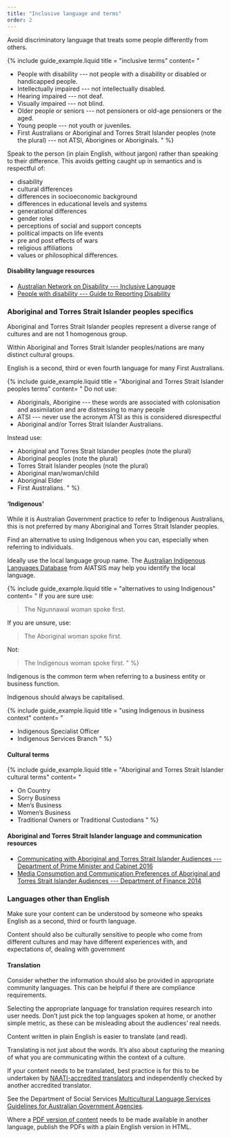 ```yaml
---
title: "Inclusive language and terms"
order: 2
---
```


Avoid discriminatory language that treats some people differently from others.

{% include guide_example.liquid
  title = "inclusive terms"
  content= "
- People with disability --- not people with a disability or disabled or handicapped people.
- Intellectually impaired --- not intellectually disabled.
- Hearing impaired --- not deaf.
- Visually impaired --- not blind.
- Older people or seniors --- not pensioners or old-age pensioners or the aged.
- Young people --- not youth or juveniles.
- First Australians or Aboriginal and Torres Strait Islander peoples (note the plural) --- not ATSI, Aborigines or Aboriginals.
"
%}

Speak to the person (in plain English, without jargon) rather than speaking to their difference. This avoids getting caught up in semantics and is respectful of:

- disability
- cultural differences
- differences in socioeconomic background
- differences in educational levels and systems
- generational differences
- gender roles
- perceptions of social and support concepts
- political impacts on life events
- pre and post effects of wars
- religious affiliations
- values or philosophical differences.

#### Disability language resources

- [Australian Network on Disability --- Inclusive Language](http://www.and.org.au/pages/inclusive-language.html)
- [People with disability --- Guide to Reporting Disability](http://pwd.org.au/library/guide-to-reporting-disability.html)

### Aboriginal and Torres Strait Islander peoples specifics

Aboriginal and Torres Strait Islander peoples represent a diverse range of cultures and are not 1 homogenous group.

Within Aboriginal and Torres Strait Islander peoples/nations are many distinct cultural groups.

English is a second, third or even fourth language for many First Australians.

{% include guide_example.liquid
  title = "Aboriginal and Torres Strait Islander peoples terms"
  content= "
Do not use:

- Aboriginals, Aborigine --- these words are associated with colonisation and assimilation and are distressing to many people
- ATSI --- never use the acronym ATSI as this is considered disrespectful
- Aboriginal and/or Torres Strait Islander Australians.

Instead use:

- Aboriginal and Torres Strait Islander peoples (note the plural)
- Aboriginal peoples (note the plural)
- Torres Strait Islander peoples (note the plural)
- Aboriginal man/woman/child
- Aboriginal Elder
- First Australians.
"
%}

#### ‘Indigenous’

While it is Australian Government practice to refer to Indigenous Australians, this is not preferred by many Aboriginal and Torres Strait Islander peoples.

Find an alternative to using Indigenous when you can, especially when referring to individuals.

Ideally use the local language group name. The <a href="http://austlang.aiatsis.gov.au/main.php">Australian Indigenous Languages Database</a> from AIATSIS may help you identify the local language.

{% include guide_example.liquid
  title = "alternatives to using Indigenous"
  content= "
If you are sure use:

> The Ngunnawal woman spoke first.

If you are unsure, use:

> The Aboriginal woman spoke first.

Not:

> The Indigenous woman spoke first.
"
%}

Indigenous is the common term when referring to a business entity or business function.

Indigenous should always be capitalised.

{% include guide_example.liquid
  title = "using Indigenous in business context"
  content= "
- Indigenous Specialist Officer
- Indigenous Services Branch
"
%}

#### Cultural terms

{% include guide_example.liquid
  title = "Aboriginal and Torres Strait Islander cultural terms"
  content= "
- On Country
- Sorry Business
- Men’s Business
- Women’s Business
- Traditional Owners or Traditional Custodians
"
%}

#### Aboriginal and Torres Strait Islander language and communication resources

- <a href="https://www.dpmc.gov.au/resource-centre/indigenous-affairs/communicating-aboriginal-and-torres-strait-islander-audiences" rel="external">Communicating with Aboriginal and Torres Strait Islander Audiences --- Department of Prime Minister and Cabinet 2016</a>
- <a href="http://www.finance.gov.au/advertising/indigenous-communications-research/" rel="external">Media Consumption and Communication Preferences of Aboriginal and Torres Strait Islander Audiences --- Department of Finance 2014</a>

### Languages other than English

Make sure your content can be understood by someone who speaks English as a second, third or fourth language.

Content should also be culturally sensitive to people who come from different cultures and may have different experiences with, and expectations of, dealing with government

#### Translation

Consider whether the information should also be provided in appropriate community languages. This can be helpful if there are compliance requirements.

Selecting the appropriate language for translation requires research into user needs. Don’t just pick the top languages spoken at home, or another simple metric, as these can be misleading about the audiences’ real needs.

Content written in plain English is easier to translate (and read).

Translating is not just about the words. It’s also about capturing the meaning of what you are communicating within the context of a culture.

If your content needs to be translated, best practice is for this to be undertaken by <a href="https://www.naati.com.au/" rel="external">NAATI-accredited translators</a> and independently checked by another accredited translator.

See the Department of Social Services <a href="https://www.dss.gov.au/settlement-and-multicultural-affairs/programs-policy/multicultural-access-and-equity/multicultural-access-and-equity-resources" rel="external">Multicultural Language Services Guidelines for Australian Government Agencies</a>.

Where a [PDF version of content](#pdf-accessibility) needs to be made available in another language, publish the PDFs with a plain English version in HTML.
